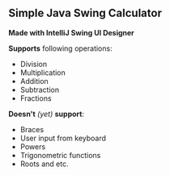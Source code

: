 ## Simple Java Swing Calculator

**Made with IntelliJ Swing UI Designer**

**Supports** following operations:
* Division
* Multiplication
* Addition
* Subtraction
* Fractions

**Doesn't** _(yet)_ **support**:
* Braces
* User input from keyboard
* Powers
* Trigonometric functions
* Roots and etc.